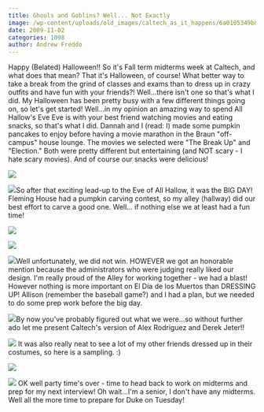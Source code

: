 ```yaml
---
title: Ghouls and Goblins? Well... Not Exactly
image: /wp-content/uploads/old_images/caltech_as_it_happens/6a0105349b8251970b0120a69dabe9970c.jpg
date: 2009-11-02
categories: 1098
author: Andrew Freddo
---
```


Happy (Belated) Halloween!!
So it's Fall term midterms week at Caltech, and what does that mean? That it's Halloween, of course! What better way to take a break from the grind of classes and exams than to dress up in crazy outfits and have fun with your friends?! Well...there isn't one so that's what I did. My Halloween has been pretty busy with a few different things going on, so let's get started!
Well...in my opinion an amazing way to spend All Hallow's Eve Eve is with your best friend watching movies and eating snacks, so that's what I did. Dannah and I (read: I) made some pumpkin pancakes to enjoy before having a movie marathon in the Braun "off-campus" house lounge. The movies we selected were "The Break Up" and "Election." Both were pretty different but entertaining (and NOT scary - I hate scary movies). And of course our snacks were delicious!


![](/old_images/caltech_as_it_happens/6a0105349b8251970b0120a64835be970b.jpg)

![](/old_images/caltech_as_it_happens/6a0105349b8251970b0120a69dac72970c.jpg)So after that exciting lead-up to the Eve of All Hallow, it was the BIG DAY! Fleming House had a pumpkin carving contest, so my alley (hallway) did our best effort to carve a good one. Well... if nothing else we at least had a fun time!

![](/old_images/caltech_as_it_happens/6a0105349b8251970b0120a69dadc9970c.jpg)

![](/old_images/caltech_as_it_happens/6a0105349b8251970b0120a6483859970b.jpg)

![](/old_images/caltech_as_it_happens/6a0105349b8251970b0120a69daf07970c.jpg)Well unfortunately, we did not win. HOWEVER we got an honorable mention because the administrators who were judging really liked our design. I'm really proud of the Alley for working together - we had a blast!
However nothing is more important on El Día de los Muertos than DRESSING UP! Allison (remember the baseball game?) and I had a plan, but we needed to do some prep work before the big day.


![](/old_images/caltech_as_it_happens/6a0105349b8251970b0120a69db039970c.jpg)By now you've probably figured out what we were...so without further ado let me present Caltech's version of Alex Rodriguez and Derek Jeter!!

![](/old_images/caltech_as_it_happens/6a0105349b8251970b0120a69db154970c.jpg) It was also really neat to see a lot of my other friends dressed up in their costumes, so here is a sampling. :)

![](/old_images/caltech_as_it_happens/6a0105349b8251970b0120a6483c33970b.jpg)

![](/old_images/caltech_as_it_happens/6a0105349b8251970b0120a69db2af970c.jpg) OK well party time's over - time to head back to work on midterms and prep for my next interview! Oh wait...I'm a senior, I don't have any midterms. Well all the more time to prepare for Duke on Tuesday!

